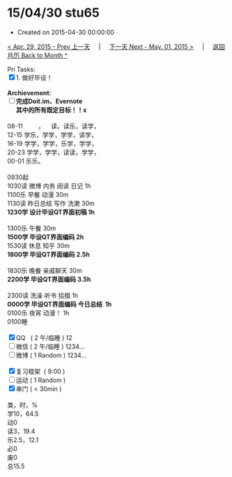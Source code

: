 # 15/04/30 stu65

- Created on 2015-04-30 00:00:00

[< Apr. 29, 2015 - Prev 上一天](_archived/lifelogs/2015/04/d29.md) &nbsp; &nbsp; | &nbsp; &nbsp; [下一天 Next - May. 01, 2015 >](_archived/lifelogs/2015/05/d01.md) &nbsp; &nbsp; |  &nbsp; &nbsp; [返回月历 Back to Month ^](_archived/lifelogs/2015/04/index.md)
<br/><div>Pri Tasks:<br clear="none"/><input type="checkbox" checked="true" />1. 做好毕设！</div>    <div><br clear="none"/></div>    <div><strong>Archievement:</strong></div>    <div><strong><input type="checkbox" />完成Doit.im、</strong><strong>Evernote</strong></div>    <div><strong>      其中的</strong><strong>所有</strong><strong>既定目标！！x</strong></div>    <div>        <div><br clear="none"/></div>08-11         ，    读，读乐，读学，<br clear="none"/>12-15 学乐，学学，学学，读学，<br clear="none"/>16-19 学学，学学，乐学，学学，<br clear="none"/>20-23 学学，学学，读读，学学，    </div>    <div>00-01 乐乐。        <div><br clear="none"/></div>0930起<br clear="none"/>1030读 微博 内务 阅读 日记 1h    </div>    <div>1100乐 早餐 动漫 30m</div>    <div>1130读 昨日总结 写作 洗漱 30m</div>    <div><strong>1230学 <span>设计毕设</span>QT界面初稿 1h</strong>        <div><br clear="none"/></div>1300乐 午餐 30m    </div>    <div><strong>1500学 毕设QT界面编码 2h</strong></div>    <div>1530读 休息 知乎 30m</div>    <div><strong>1800学 毕设QT界面编码 2.5h</strong>        <div><br clear="none"/></div>1830乐 晚餐 亲戚聊天 30m    </div>    <div><strong>2200学 毕设QT界面编码 3.5h</strong><br clear="none"/>        <div><br clear="none"/></div>2300读 洗澡 听书 拾掇 1h    </div>    <div><strong>0000学 毕设QT界面编码 今日总结  1h</strong></div>    <div>0100乐 夜宵 动漫！ 1h</div>    <div>0100睡</div>    <div><br clear="none"/></div>    <div><input type="checkbox" checked="true" />QQ   ( 2 午/临睡 ) 12<br clear="none"/><input type="checkbox" />微信 ( 2 午/临睡 ) 1234…</div>    <div><input type="checkbox" />微博 ( 1 Random ) 1234…</div>    <div><br clear="none"/></div>    <div><input type="checkbox" checked="true" />复习框架  ( 9:00 ) <br clear="none"/></div>    <div><input type="checkbox" />运动 ( 1 Random ) </div>    <div><input type="checkbox" checked="true" />串门 ( < 30min ) </div>    <div>        <div><br clear="none"/></div>类，时，%<br clear="none"/>学10，64.5<br clear="none"/>动0<br clear="none"/>读3，19.4<br clear="none"/>乐2.5，12.1<br clear="none"/>必0<br clear="none"/>废0<br clear="none"/>总15.5</div>
